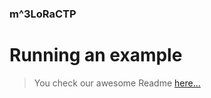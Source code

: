 ### m^3LoRaCTP

# Running an example
> You check our awesome Readme [here...](https://barratia.notion.site/mLoRaCTP-ec6d1adaabcb44b39bb59d41bdf75b9b)
                 
